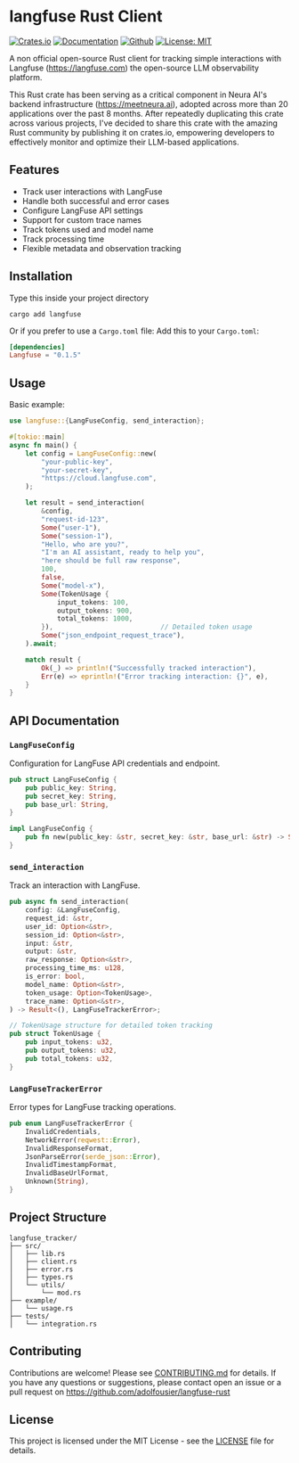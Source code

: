 # langfuse Rust Client

[![Crates.io](https://img.shields.io/crates/v/langfuse.svg)](https://crates.io/crates/langfuse)
[![Documentation](https://docs.rs/langfuse/badge.svg)](https://docs.rs/langfuse)
[![Github](https://img.shields.io/badge/GitHub-100000?style=for-the-badge&logo=github&logoColor=white)](https://github.com/adolfousier/langfuse-rust)
[![License: MIT](https://img.shields.io/badge/License-MIT-yellow.svg)](https://opensource.org/licenses/MIT)

A non official open-source Rust client for tracking simple interactions with Langfuse (https://langfuse.com) the open-source LLM observability platform. 

This Rust crate has been serving as a critical component in Neura AI's backend infrastructure (https://meetneura.ai), adopted across more than 20 applications over the past 8 months. After repeatedly duplicating this crate across various projects, I've decided to share this crate with the amazing Rust community by publishing it on crates.io, empowering developers to effectively monitor and optimize their LLM-based applications.

## Features

- Track user interactions with LangFuse
- Handle both successful and error cases
- Configure LangFuse API settings
- Support for custom trace names
- Track tokens used and model name
- Track processing time
- Flexible metadata and observation tracking

## Installation

Type this inside your project directory
````
cargo add langfuse
````

Or if you prefer to use a `Cargo.toml` file:
Add this to your `Cargo.toml`:

```toml
[dependencies]
Langfuse = "0.1.5"
```

## Usage

Basic example:

```rust
use langfuse::{LangFuseConfig, send_interaction};

#[tokio::main]
async fn main() {
    let config = LangFuseConfig::new(
        "your-public-key",
        "your-secret-key",
        "https://cloud.langfuse.com",
    );

    let result = send_interaction(
        &config,
        "request-id-123",
        Some("user-1"), 
        Some("session-1"),
        "Hello, who are you?", 
        "I'm an AI assistant, ready to help you",
        "here should be full raw response", 
        100, 
        false,
        Some("model-x"), 
        Some(TokenUsage {
            input_tokens: 100,
            output_tokens: 900,
            total_tokens: 1000,
        }),                           // Detailed token usage
        Some("json_endpoint_request_trace"), 
    ).await;

    match result {
        Ok(_) => println!("Successfully tracked interaction"),
        Err(e) => eprintln!("Error tracking interaction: {}", e),
    }
}
```

## API Documentation

### `LangFuseConfig`

Configuration for LangFuse API credentials and endpoint.

```rust
pub struct LangFuseConfig {
    pub public_key: String,
    pub secret_key: String,
    pub base_url: String,
}

impl LangFuseConfig {
    pub fn new(public_key: &str, secret_key: &str, base_url: &str) -> Self;
}
```

### `send_interaction`

Track an interaction with LangFuse.

```rust
pub async fn send_interaction(
    config: &LangFuseConfig,
    request_id: &str,
    user_id: Option<&str>,
    session_id: Option<&str>,
    input: &str,
    output: &str,
    raw_response: Option<&str>,
    processing_time_ms: u128,
    is_error: bool,
    model_name: Option<&str>,
    token_usage: Option<TokenUsage>,
    trace_name: Option<&str>,
) -> Result<(), LangFuseTrackerError>;

// TokenUsage structure for detailed token tracking
pub struct TokenUsage {
    pub input_tokens: u32,
    pub output_tokens: u32,
    pub total_tokens: u32,
}
```

### `LangFuseTrackerError`

Error types for LangFuse tracking operations.

```rust
pub enum LangFuseTrackerError {
    InvalidCredentials,
    NetworkError(reqwest::Error),
    InvalidResponseFormat,
    JsonParseError(serde_json::Error),
    InvalidTimestampFormat,
    InvalidBaseUrlFormat,
    Unknown(String),
}
```

## Project Structure

```
langfuse_tracker/
├── src/
│   ├── lib.rs
│   ├── client.rs
│   ├── error.rs
│   ├── types.rs
│   └── utils/
│       └── mod.rs
├── example/
│   └── usage.rs
├── tests/
│   └── integration.rs
```

## Contributing

Contributions are welcome! Please see [CONTRIBUTING.md](CONTRIBUTING.md) for details.
If you have any questions or suggestions, please contact open an issue or a pull request on https://github.com/adolfousier/langfuse-rust

## License

This project is licensed under the MIT License - see the [LICENSE](LICENSE) file for details.